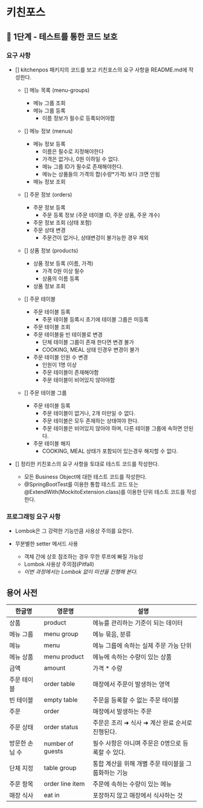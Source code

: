 # 키친포스

## 🚀 1단계 - 테스트를 통한 코드 보호

### 요구 사항

- [] kitchenpos 패키지의 코드를 보고 키친포스의 요구 사항을 README.md에 작성한다.
  - [] 메뉴 목록 (menu-groups)
    - 메뉴 그룹 조회
    - 메뉴 그룹 등록
      - 이름 정보가 필수로 등록되어야함

  - [] 메뉴 정보 (menus)
    - 메뉴 정보 등록
      - 이름은 필수로 지정해야한다
      - 가격은 없거나, 0원 이하일 수 없다.
      - 메뉴 그룹 ID가 필수로 존재해야한다.
      - 메뉴는 상품들의 가격의 합(수량*가격) 보다 크면 안됨
    - 메뉴 정보 조회

  - [] 주문 정보 (orders)
    - 주문 정보 등록
      - 주문 등록 정보 (주문 테이블 ID, 주문 상품, 주문 개수)
    - 주문 정보 조회 (상태 포함)
    - 주문 상태 변경
      - 주문건이 없거나, 상태변겅이 불가능한 경우 제외

  - [] 상품 정보 (products)
    - 상품 정보 등록 (이름, 가격)
      - 가격 0원 이상 필수
      - 상품의 이름 등록
    - 상품 정보 조회

  - [] 주문 테이블
    - 주문 테이블 등록
      - 주문 테이블 등록시 초기에 테이블 그룹은 미등록
    - 주문 테이블 조회
    - 주문 테이블을 빈 테이블로 변경
      - 단체 테이블 그룹이 존재 한다면 변경 불가
      - COOKING, MEAL 상태 인경우 변경이 불가
    - 주문 테이블 인원 수 변경 
      - 인원이 1명 이상
      - 주문 테이블이 존재해야함
      - 주문 테이블이 비어있지 않아야함
  
  - [] 주문 테이블 그룹
    - 주문 테이블 등록
      - 주문 테이블이 없거나, 2개 미만일 수 없다.
      - 주문 테이블은 모두 존재하는 상태여야 한다.
      - 주문 테이블은 비어있지 않아야 하며, 다른 테이블 그룹에 속하면 안된다.
    - 주문 테이블 해지
      - COOKING, MEAL 상태가 포함되어 있는경우 해지할 수 없다.

- [] 정리한 키친포스의 요구 사항을 토대로 테스트 코드를 작성한다.
  - 모든 Business Object에 대한 테스트 코드를 작성한다.
  - @SpringBootTest를 이용한 통합 테스트 코드 또는 @ExtendWith(MockitoExtension.class)를 이용한 단위 테스트 코드를 작성한다.

### 프로그래밍 요구 사항
- Lombok은 그 강력한 기능만큼 사용상 주의를 요한다.

- 무분별한 setter 메서드 사용
  - 객체 간에 상호 참조하는 경우 무한 루프에 빠질 가능성 
  - Lombok 사용상 주의점(Pitfall)
  - *이번 과정에서는 Lombok 없이 미션을 진행해 본다.*

## 용어 사전

| 한글명 | 영문명 | 설명 |
| --- | --- | --- |
| 상품 | product | 메뉴를 관리하는 기준이 되는 데이터 |
| 메뉴 그룹 | menu group | 메뉴 묶음, 분류 |
| 메뉴 | menu | 메뉴 그룹에 속하는 실제 주문 가능 단위 |
| 메뉴 상품 | menu product | 메뉴에 속하는 수량이 있는 상품 |
| 금액 | amount | 가격 * 수량 |
| 주문 테이블 | order table | 매장에서 주문이 발생하는 영역 |
| 빈 테이블 | empty table | 주문을 등록할 수 없는 주문 테이블 |
| 주문 | order | 매장에서 발생하는 주문 |
| 주문 상태 | order status | 주문은 조리 ➜ 식사 ➜ 계산 완료 순서로 진행된다. |
| 방문한 손님 수 | number of guests | 필수 사항은 아니며 주문은 0명으로 등록할 수 있다. |
| 단체 지정 | table group | 통합 계산을 위해 개별 주문 테이블을 그룹화하는 기능 |
| 주문 항목 | order line item | 주문에 속하는 수량이 있는 메뉴 |
| 매장 식사 | eat in | 포장하지 않고 매장에서 식사하는 것 |
